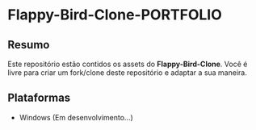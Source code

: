 # Flappy-Bird-Clone-PORTFOLIO
## Resumo
Este repositório estão contidos os assets do **Flappy-Bird-Clone**. Você é livre para criar um fork/clone deste repositório e adaptar a sua maneira.

## Plataformas
- Windows (Em desenvolvimento...)
